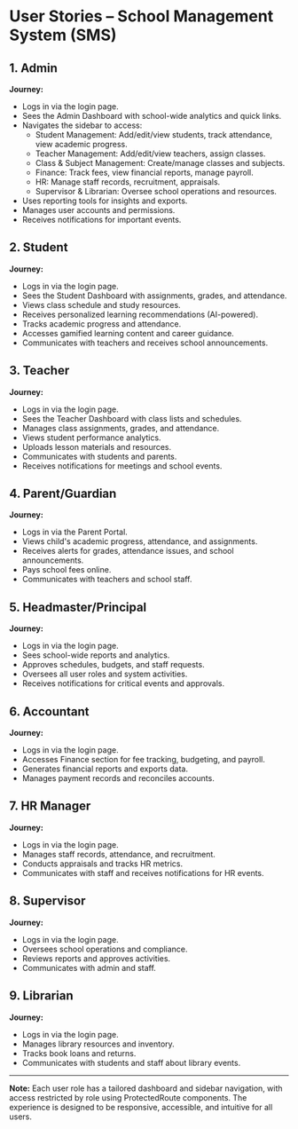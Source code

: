 # User Stories – School Management System (SMS)

## 1. Admin
**Journey:**
- Logs in via the login page.
- Sees the Admin Dashboard with school-wide analytics and quick links.
- Navigates the sidebar to access:
  - Student Management: Add/edit/view students, track attendance, view academic progress.
  - Teacher Management: Add/edit/view teachers, assign classes.
  - Class & Subject Management: Create/manage classes and subjects.
  - Finance: Track fees, view financial reports, manage payroll.
  - HR: Manage staff records, recruitment, appraisals.
  - Supervisor & Librarian: Oversee school operations and resources.
- Uses reporting tools for insights and exports.
- Manages user accounts and permissions.
- Receives notifications for important events.

## 2. Student
**Journey:**
- Logs in via the login page.
- Sees the Student Dashboard with assignments, grades, and attendance.
- Views class schedule and study resources.
- Receives personalized learning recommendations (AI-powered).
- Tracks academic progress and attendance.
- Accesses gamified learning content and career guidance.
- Communicates with teachers and receives school announcements.

## 3. Teacher
**Journey:**
- Logs in via the login page.
- Sees the Teacher Dashboard with class lists and schedules.
- Manages class assignments, grades, and attendance.
- Views student performance analytics.
- Uploads lesson materials and resources.
- Communicates with students and parents.
- Receives notifications for meetings and school events.

## 4. Parent/Guardian
**Journey:**
- Logs in via the Parent Portal.
- Views child's academic progress, attendance, and assignments.
- Receives alerts for grades, attendance issues, and school announcements.
- Pays school fees online.
- Communicates with teachers and school staff.

## 5. Headmaster/Principal
**Journey:**
- Logs in via the login page.
- Sees school-wide reports and analytics.
- Approves schedules, budgets, and staff requests.
- Oversees all user roles and system activities.
- Receives notifications for critical events and approvals.

## 6. Accountant
**Journey:**
- Logs in via the login page.
- Accesses Finance section for fee tracking, budgeting, and payroll.
- Generates financial reports and exports data.
- Manages payment records and reconciles accounts.

## 7. HR Manager
**Journey:**
- Logs in via the login page.
- Manages staff records, attendance, and recruitment.
- Conducts appraisals and tracks HR metrics.
- Communicates with staff and receives notifications for HR events.

## 8. Supervisor
**Journey:**
- Logs in via the login page.
- Oversees school operations and compliance.
- Reviews reports and approves activities.
- Communicates with admin and staff.

## 9. Librarian
**Journey:**
- Logs in via the login page.
- Manages library resources and inventory.
- Tracks book loans and returns.
- Communicates with students and staff about library events.

---
**Note:** Each user role has a tailored dashboard and sidebar navigation, with access restricted by role using ProtectedRoute components. The experience is designed to be responsive, accessible, and intuitive for all users.
